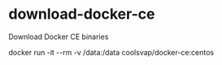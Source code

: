 # download-docker-ce
Download Docker CE binaries

docker run -it --rm -v /data:/data coolsvap/docker-ce:centos
